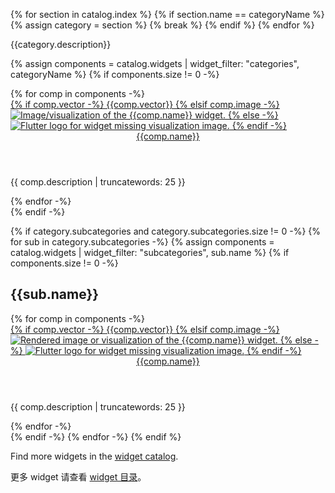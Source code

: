 {% for section in catalog.index %}
  {% if section.name == categoryName %}
    {% assign category = section %}
    {% break %}
  {% endif %}
{% endfor %}

{{category.description}}

{% assign components = catalog.widgets | widget_filter: "categories", categoryName %}
{% if components.size != 0 -%}
<div class="card-grid">
{% for comp in components -%}
  <div class="card">
    <a href="{{comp.link}}">
      <div class="card-image-holder">
        {% if comp.vector -%}
          {{comp.vector}}
        {% elsif comp.image -%}
          <img alt="Image/visualization of the {{comp.name}} widget." src="{{comp.image.src}}">
        {% else -%}
          <img alt="Flutter logo for widget missing visualization image." src="/assets/images/docs/catalog-widget-placeholder.png" aria-hidden="true">
        {% endif -%}
      </div>
    </a>
    <div class="card-body">
      <a href="{{comp.link}}"><header class="card-title">{{comp.name}}</header></a>
      <p class="card-text">{{ comp.description | truncatewords: 25 }}</p>
    </div>
  </div>
{% endfor -%}
</div>
{% endif -%}

{% if category.subcategories and category.subcategories.size != 0 -%}
{% for sub in category.subcategories -%}
  {% assign components = catalog.widgets | widget_filter: "subcategories", sub.name %}
  {% if components.size != 0 -%}
  
  ## {{sub.name}}

  <div class="card-grid">
    {% for comp in components -%}
      <div class="card">
        <a href="{{comp.link}}">
          <div class="card-image-holder">
            {% if comp.vector -%}
              {{comp.vector}}
            {% elsif comp.image -%}
              <img alt="Rendered image or visualization of the {{comp.name}} widget." src="{{comp.image.src}}">
            {% else -%}
              <img alt="Flutter logo for widget missing visualization image." src="/assets/images/docs/catalog-widget-placeholder.png" aria-hidden="true">
            {% endif -%}
          </div>
        </a>
        <div class="card-body">
          <a href="{{comp.link}}"><header class="card-title">{{comp.name}}</header></a>
          <p class="card-text">{{ comp.description | truncatewords: 25 }}</p>
        </div>
      </div>
    {% endfor -%}
  </div>
  {% endif -%}
{% endfor -%}
{% endif %}

Find more widgets in the [widget catalog](/ui/widgets).

更多 widget 请查看 [widget 目录](/ui/widgets)。
